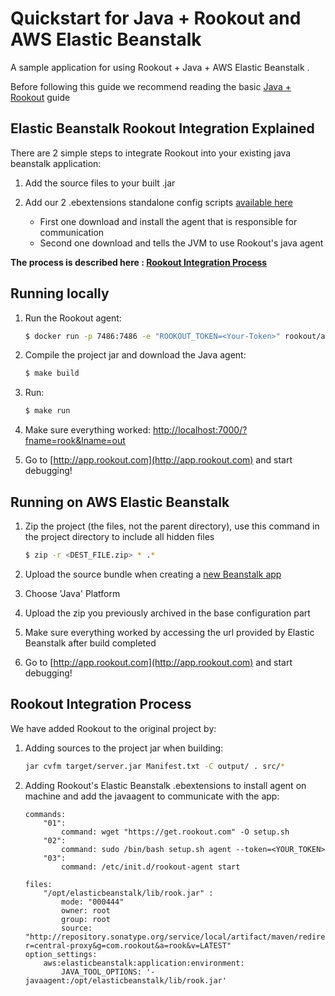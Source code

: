 # Quickstart for Java + Rookout and AWS Elastic Beanstalk

A sample application for using Rookout + Java + AWS Elastic Beanstalk .

Before following this guide we recommend reading the basic [Java + Rookout] guide

## Elastic Beanstalk Rookout Integration Explained

There are 2 simple steps to integrate Rookout into your existing java beanstalk application:

1. Add the source files to your built .jar

2. Add our 2 .ebextensions standalone config scripts [available here](https://github.com/Rookout/deployment-examples/tree/master/java-elasticbeanstalk/.ebextensions)
    * First one download and install the agent that is responsible for communication
    * Second one download and tells the JVM to use Rookout's java agent

__The process is described here : [Rookout Integration Process](#rookout-integration-process)__


## Running locally
1. Run the Rookout agent:
    ``` bash
    $ docker run -p 7486:7486 -e "ROOKOUT_TOKEN=<Your-Token>" rookout/agent
    ```
2. Compile the project jar and download the Java agent:
     ```bash
    $ make build
    ```
3. Run:
    ```bash
    $ make run
    ```

4. Make sure everything worked: [http://localhost:7000/?fname=rook&lname=out](http://localhost:7000/?fname=rook&lname=out)

5. Go to [http://app.rookout.com](http://app.rookout.com) and start debugging! 


## Running on AWS Elastic Beanstalk
1. Zip the project (the files, not the parent directory), use this command in the project directory to include all hidden files
    ```bash
    $ zip -r <DEST_FILE.zip> * .*
    ```

2. Upload the source bundle when creating a [new Beanstalk app](https://console.aws.amazon.com/elasticbeanstalk/home#/gettingStarted)

3. Choose 'Java' Platform

4. Upload the zip you previously archived in the base configuration part

5. Make sure everything worked by accessing the url provided by Elastic Beanstalk after build completed

6. Go to [http://app.rookout.com](http://app.rookout.com) and start debugging! 


## Rookout Integration Process
We have added Rookout to the original project by:
1. Adding sources to the project jar when building:
    ```bash
    jar cvfm target/server.jar Manifest.txt -C output/ . src/*
    ```

2. Adding Rookout's Elastic Beanstalk .ebextensions to install agent on machine and add the javaagent to communicate with the app:
    ```
    commands: 
        "01": 
            command: wget "https://get.rookout.com" -O setup.sh
        "02": 
            command: sudo /bin/bash setup.sh agent --token=<YOUR_TOKEN>
        "03": 
            command: /etc/init.d/rookout-agent start
    ```
    ```
    files:
        "/opt/elasticbeanstalk/lib/rook.jar" :
            mode: "000444"
            owner: root
            group: root
            source: "http://repository.sonatype.org/service/local/artifact/maven/redirect?r=central-proxy&g=com.rookout&a=rook&v=LATEST"
    option_settings:
        aws:elasticbeanstalk:application:environment:
            JAVA_TOOL_OPTIONS: '-javaagent:/opt/elasticbeanstalk/lib/rook.jar'
    ```

[Java + Rookout]: https://rookout.github.io/tutorials/java
[maven central]: https://mvnrepository.com/artifact/com.rookout/rook